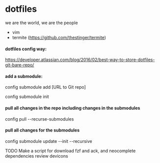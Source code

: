 # dotfiles

we are the world, we are the people

- vim
- termite (https://github.com/thestinger/termite)


#### dotfiles config way:

https://developer.atlassian.com/blog/2016/02/best-way-to-store-dotfiles-git-bare-repo/

#### add a submodule:
config submodule add [URL to Git repo]

config submodule init

#### pull all changes in the repo including changes in the submodules
config pull --recurse-submodules

#### pull all changes for the submodules
config submodule update --init --recursive


TODO
Make a script for download fzf and ack, and neocomplete dependencies review devicons
